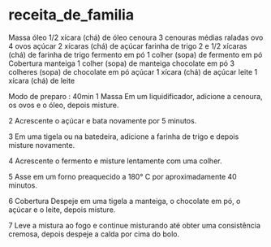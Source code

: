 # receita_de_familia
Massa
óleo
1/2 xícara (chá) de óleo
cenoura
3 cenouras médias raladas
ovo
4 ovos
açúcar
2 xícaras (chá) de açúcar
farinha de trigo
2 e 1/2 xícaras (chá) de farinha de trigo
fermento em pó
1 colher (sopa) de fermento em pó
Cobertura
manteiga
1 colher (sopa) de manteiga
chocolate em pó
3 colheres (sopa) de chocolate em pó
açúcar
1 xícara (chá) de açúcar
leite
1 xícara (chá) de leite

Modo de preparo : 40min
1
Massa
Em um liquidificador, adicione a cenoura, os ovos e o óleo, depois misture.

2
Acrescente o açúcar e bata novamente por 5 minutos.

3
Em uma tigela ou na batedeira, adicione a farinha de trigo e depois misture novamente.

4
Acrescente o fermento e misture lentamente com uma colher.

5
Asse em um forno preaquecido a 180° C por aproximadamente 40 minutos.

6
Cobertura
Despeje em uma tigela a manteiga, o chocolate em pó, o açúcar e o leite, depois misture.

7
Leve a mistura ao fogo e continue misturando até obter uma consistência cremosa, depois despeje a calda por cima do bolo.
